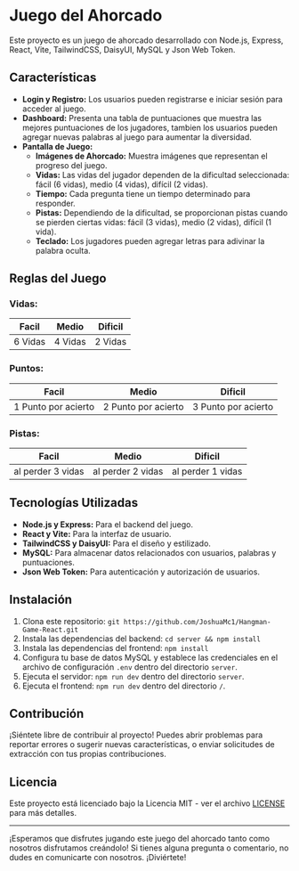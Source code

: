 # Juego del Ahorcado

Este proyecto es un juego de ahorcado desarrollado con Node.js, Express, React, Vite, TailwindCSS, DaisyUI, MySQL y Json Web Token.

## Características

- **Login y Registro:** Los usuarios pueden registrarse e iniciar sesión para acceder al juego.
- **Dashboard:** Presenta una tabla de puntuaciones que muestra las mejores puntuaciones de los jugadores, tambien los usuarios pueden agregar nuevas palabras al juego para aumentar la diversidad.
- **Pantalla de Juego:**
  - **Imágenes de Ahorcado:** Muestra imágenes que representan el progreso del juego.
  - **Vidas:** Las vidas del jugador dependen de la dificultad seleccionada: fácil (6 vidas), medio (4 vidas), difícil (2 vidas).
  - **Tiempo:** Cada pregunta tiene un tiempo determinado para responder.
  - **Pistas:** Dependiendo de la dificultad, se proporcionan pistas cuando se pierden ciertas vidas: fácil (3 vidas), medio (2 vidas), difícil (1 vida).
  - **Teclado:** Los jugadores pueden agregar letras para adivinar la palabra oculta.

## Reglas del Juego

### Vidas:

|    Facil    |    Medio    |    Dificil    |
|-------------|-------------|---------------|
|   6 Vidas   |   4 Vidas   |    2 Vidas    |

### Puntos:

|          Facil          |          Medio          |           Dificil         |
|-------------------------|-------------------------|---------------------------|
|   1 Punto por acierto   |   2 Punto por acierto   |    3 Punto por acierto    |
  
### Pistas:

|         Facil         |         Medio         |          Dificil        |
|-----------------------|-----------------------|-------------------------|
|   al perder 3 vidas   |   al perder 2 vidas   |    al perder 1 vidas    |

## Tecnologías Utilizadas

- **Node.js y Express:** Para el backend del juego.
- **React y Vite:** Para la interfaz de usuario.
- **TailwindCSS y DaisyUI:** Para el diseño y estilizado.
- **MySQL:** Para almacenar datos relacionados con usuarios, palabras y puntuaciones.
- **Json Web Token:** Para autenticación y autorización de usuarios.

## Instalación

1. Clona este repositorio: `git https://github.com/JoshuaMc1/Hangman-Game-React.git`
2. Instala las dependencias del backend: `cd server && npm install`
3. Instala las dependencias del frontend: `npm install`
4. Configura tu base de datos MySQL y establece las credenciales en el archivo de configuración `.env` dentro del directorio `server`.
5. Ejecuta el servidor: `npm run dev` dentro del directorio `server`.
6. Ejecuta el frontend: `npm run dev` dentro del directorio `/`.

## Contribución

¡Siéntete libre de contribuir al proyecto! Puedes abrir problemas para reportar errores o sugerir nuevas características, o enviar solicitudes de extracción con tus propias contribuciones.

## Licencia

Este proyecto está licenciado bajo la Licencia MIT - ver el archivo [LICENSE](LICENSE) para más detalles.

---

¡Esperamos que disfrutes jugando este juego del ahorcado tanto como nosotros disfrutamos creándolo! Si tienes alguna pregunta o comentario, no dudes en comunicarte con nosotros. ¡Diviértete!
